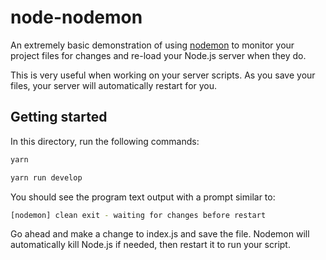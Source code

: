 # node-nodemon

An extremely basic demonstration of using [nodemon](https://nodemon.io/) to monitor your project files for changes and re-load your Node.js server when they do.

This is very useful when working on your server scripts. As you save your files, your server will automatically restart for you.

## Getting started

In this directory, run the following commands:

```sh
yarn

yarn run develop
```

You should see the program text output with a prompt similar to:

```sh
[nodemon] clean exit - waiting for changes before restart
```

Go ahead and make a change to index.js and save the file. Nodemon will automatically kill Node.js if needed, then restart it to run your script.